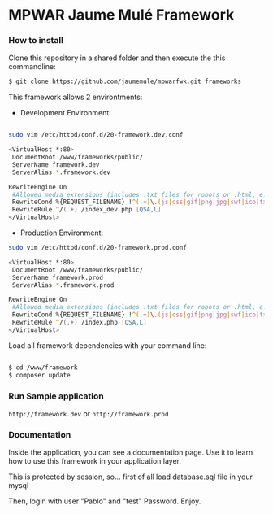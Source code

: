 # MPWAR Jaume Mulé Framework #

### How to install ###

Clone this repository in a shared folder and then execute the this commandline:

```zsh
$ git clone https://github.com/jaumemule/mpwarfwk.git frameworks

```

This framework allows 2 environtments:

* Development Environment:

```zsh

sudo vim /etc/httpd/conf.d/20-framework.dev.conf

<VirtualHost *:80>
 DocumentRoot /www/frameworks/public/
 ServerName framework.dev
 ServerAlias *.framework.dev

RewriteEngine On
 #Allowed media extensions (includes .txt files for robots or .html, e.g: Google hosted HTMLs):
 RewriteCond %{REQUEST_FILENAME} !^(.+)\.(js|css|gif|png|jpg|swf|ico|txt|html)$
 RewriteRule ^/(.+) /index_dev.php [QSA,L]
</VirtualHost>


```

* Production Environment:

```zsh
sudo vim /etc/httpd/conf.d/20-framework.prod.conf

<VirtualHost *:80>
 DocumentRoot /www/frameworks/public/
 ServerName framework.prod
 ServerAlias *.framework.prod

RewriteEngine On
 #Allowed media extensions (includes .txt files for robots or .html, e.g: Google hosted HTMLs):
 RewriteCond %{REQUEST_FILENAME} !^(.+)\.(js|css|gif|png|jpg|swf|ico|txt|html)$
 RewriteRule ^/(.+) /index.php [QSA,L]
</VirtualHost>


```

Load all framework dependencies with your command line:

```zsh

$ cd /www/framework
$ composer update

```

### Run Sample application ###

```http://framework.dev``` or ```http://framework.prod``` 

### Documentation ###

Inside the application, you can see a documentation page. Use it to learn how to use this framework in your application layer.

This is protected by session, so... first of all load database.sql file in your mysql

Then, login with user "Pablo" and "test" Password. Enjoy.


